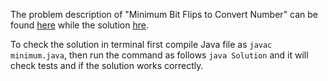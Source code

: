 The problem description of "Minimum Bit Flips to Convert Number" can be found [here](https://leetcode.com/problems/minimum-bit-flips-to-convert-number/) while the solution [hre](https://github.com/aurimas13/Solutions-To-Problems/blob/main/LeetCode/Java%20Solutions/Minimum%20Bit%20Flips%20to%20Convert%20Number/minimum.java).

To check the solution in terminal first compile Java file as `javac minimum.java`, then run the command as follows `java Solution` and it will check tests and if the solution works correctly.
